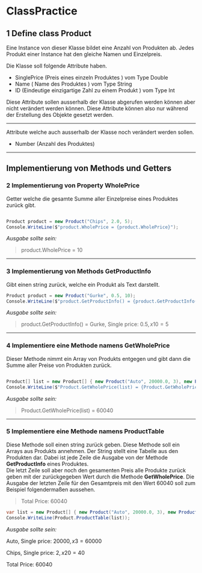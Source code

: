 # ClassPractice

## 1 Define class Product

Eine Instance von dieser Klasse bildet eine Anzahl von Produkten ab. Jedes Produkt einer Instance hat den gleiche Namen und Einzelpreis.

Die Klasse soll folgende Attribute haben. 

- SinglePrice (Preis eines einzeln Produktes ) vom Type Double
- Name ( Name des Produktes ) vom Type String
- ID (Eindeutige einzigartige Zahl zu einem Produkt ) vom Type Int

Diese Attribute sollen ausserhalb der Klasse abgerufen werden können aber nicht verändert werden können. Diese Attribute können also nur während der Erstellung des Objekte gesetzt werden.

---
Attribute welche auch ausserhalb der Klasse noch verändert werden sollen.

- Number (Anzahl des Produktes)
---

## Implementierung von Methods und Getters

### 2 Implementierung von Property **WholePrice**

Getter welche die gesamte Summe aller Einzelpreise eines Produktes zurück gibt.

```C#

Product product = new Product("Chips", 2.0, 5);
Console.WriteLine($"product.WholePrice = {product.WholePrice}");

```

*Ausgabe sollte sein:*

> product.WholePrice = 10

---

### 3 Implementierung von Methods **GetProductInfo**

Gibt einen string zurück, welche ein Produkt als Text darstellt.

```C#
Product product = new Product("Gurke", 0.5, 10);
Console.WriteLine($"product.GetProductInfo() = {product.GetProductInfo()}");
```

*Ausgabe sollte sein:*

> product.GetProductInfo() = Gurke, Single price: 0.5$, x10 = 5$

---
### 4 Implementiere eine Methode namens **GetWholePrice**

Dieser Methode nimmt ein Array von Produkts entgegen und gibt dann die Summe aller Preise von Produkten zurück.

```C#

Product[] list = new Product[] { new Product("Auto", 20000.0, 3), new Product("Chips", 2.0, 20)  };
Console.WriteLine($"Product.GetWholePrice(list) = {Product.GetWholePrice(list)}");

```

*Ausgabe sollte sein:*

> Product.GetWholePrice(list) = 60040
---
### 5 Implementiere eine Methode namens **ProductTable**

Diese Methode soll einen string zurück geben. Diese Methode soll ein Arrays aus Produkts annehmen.
Der String stellt eine Tabelle aus den Produkten dar. Dabei ist jede Zeile die Ausgabe von der Methode 
**GetProductInfo** eines Produktes.   
Die letzt Zeile soll aber noch den gesamenten Preis alle Produkte zurück geben mit der zurückgegeben Wert durch die Methode **GetWholePrice**.
Die Ausgabe der letzten Zeile für den Gesamtpreis mit den Wert 60040 soll zum Beispiel folgendermaßen aussehen.

> Total Price: 60040

```C#
var list = new Product[] { new Product("Auto", 20000.0, 3), new Product("Chips", 2.0, 20)  };
Console.WriteLine(Product.ProductTable(list));
```

*Ausgabe sollte sein:*

Auto, Single price: 20000$, x3 = 60000$  

Chips, Single price: 2$, x20 = 40$  

Total Price: 60040
